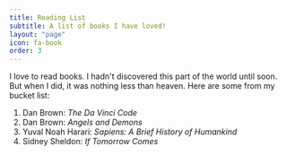 ```yaml
---
title: Reading List
subtitle: A list of books I have loved!
layout: "page"
icon: fa-book
order: 3
---
```


I love to read books. I hadn't discovered this part of the world until soon. But when I did, it was nothing less than heaven. Here are some from my bucket list:

1. Dan Brown: *The Da Vinci Code*
2. Dan Brown: *Angels and Demons*
3. Yuval Noah Harari: *Sapiens: A Brief History of Humankind*
4. Sidney Sheldon: *If Tomorrow Comes*
